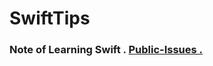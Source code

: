 # SwiftTips

### Note of Learning Swift . [Public-Issues .](https://github.com/swifter-tips/Public-Issues/issues)








